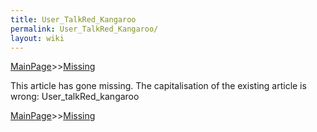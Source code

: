 ```yaml
---
title: User_TalkRed_Kangaroo
permalink: User_TalkRed_Kangaroo/
layout: wiki
---
```


[MainPage](/keeperrl_wiki/ "wikilink")>>[Missing](/keeperrl_wiki/Missing "wikilink")


This article has gone missing.
The capitalisation of the existing article is wrong: User_talkRed_kangaroo

[MainPage](/keeperrl_wiki/ "wikilink")>>[Missing](/keeperrl_wiki/Missing "wikilink")

